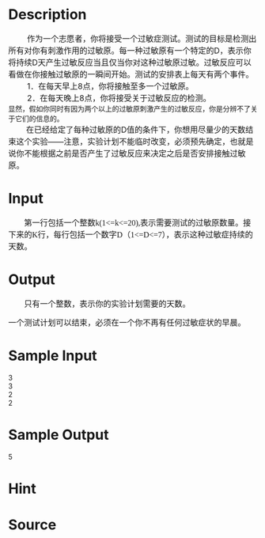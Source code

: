 
# Description

<div class="content"><div style="text-indent: 28.5pt"><span style="font-size: 12pt">作为一个志愿者，你将接受一个过敏症测试。测试的目标是检测出所有对你有刺激作用的过敏原。每一种过敏原有一个特定的</span><span style="font-size: 12pt">D</span><span style="font-size: 12pt">，表示你将持续</span><span style="font-size: 12pt">D</span><span style="font-size: 12pt">天产生过敏反应当且仅当你对这种过敏原过敏。过敏反应可以看做在你接触过敏原的一瞬间开始。测试的安排表上每天有两个事件。</span></div>
<div style="margin: 0cm 0cm 0pt 46.5pt; text-indent: -18pt"><span style="font-size: 12pt">1．</span><span style="font-size: 12pt">在每天早上</span><span style="font-size: 12pt">8</span><span style="font-size: 12pt">点，你将接触至多一个过敏原。</span></div>
<div style="margin: 0cm 0cm 0pt 46.5pt; text-indent: -18pt"><span style="font-size: 12pt">2．</span><span style="font-size: 12pt">在每天晚上</span><span style="font-size: 12pt">8</span><span style="font-size: 12pt">点，你将接受关于过敏反应的检测。</span></div>
<div>显然，假如你同时有因为两个以上的过敏原刺激产生的过敏反应，你是分辨不了关于它们的信息的。</div>
<div style="text-indent: 27pt"><span style="font-size: 12pt">在已经给定了每种过敏原的</span><span style="font-size: 12pt">D</span><span style="font-size: 12pt">值的条件下，你想用尽量少的天数结束这个实验——注意，实验计划不能临时改变，必须预先确定，也就是说你不能根据之前是否产生了过敏反应来决定之后是否安排接触过敏原。</span></div>
<div style="text-indent: 24pt"></div></div>

# Input

<div class="content"><p class="MsoNormal" style="margin: 0cm 0cm 0pt; text-indent: 24pt"><span style="font-size: 12pt; font-family: 宋体; mso-ascii-font-family: &#39;Times New Roman&#39;; mso-hansi-font-family: &#39;Times New Roman&#39;">第一行包括一个整数</span><span lang="EN-US" style="font-size: 12pt"><font face="Times New Roman">k(1&lt;=k&lt;=20),</font></span><span style="font-size: 12pt; font-family: 宋体; mso-ascii-font-family: &#39;Times New Roman&#39;; mso-hansi-font-family: &#39;Times New Roman&#39;">表示需要测试的过敏原数量。接下来的</span><span lang="EN-US" style="font-size: 12pt"><font face="Times New Roman">K</font></span><span style="font-size: 12pt; font-family: 宋体; mso-ascii-font-family: &#39;Times New Roman&#39;; mso-hansi-font-family: &#39;Times New Roman&#39;">行，每行包括一个数字</span><span lang="EN-US" style="font-size: 12pt"><font face="Times New Roman">D</font></span><span style="font-size: 12pt; font-family: 宋体; mso-ascii-font-family: &#39;Times New Roman&#39;; mso-hansi-font-family: &#39;Times New Roman&#39;">（</span><span lang="EN-US" style="font-size: 12pt"><font face="Times New Roman">1&lt;=D&lt;=7</font></span><span style="font-size: 12pt; font-family: 宋体; mso-ascii-font-family: &#39;Times New Roman&#39;; mso-hansi-font-family: &#39;Times New Roman&#39;">），表示这种过敏症持续的天数。</span><span lang="EN-US" style="font-size: 12pt"><o:p></o:p></span></p></div>

# Output

<div class="content"><p class="MsoNormal" style="margin: 0cm 0cm 0pt; text-indent: 24pt"><span style="font-size: 12pt; font-family: 宋体; mso-ascii-font-family: &#39;Times New Roman&#39;; mso-hansi-font-family: &#39;Times New Roman&#39;">只有一个整数，表示你的实验计划需要的天数。</span><span lang="EN-US" style="font-size: 12pt"><o:p></o:p></span></p>
<p><span style="font-size: 12pt; font-family: 宋体; mso-ascii-font-family: &#39;Times New Roman&#39;; mso-hansi-font-family: &#39;Times New Roman&#39;; mso-font-kerning: 1.0pt; mso-bidi-font-family: &#39;Times New Roman&#39;; mso-ansi-language: EN-US; mso-fareast-language: ZH-CN; mso-bidi-language: AR-SA">一个测试计划可以结束，必须在一个你不再有任何过敏症状的早晨。</span></p></div>

# Sample Input

<div class="content"><span class="sampledata">3<br/>
3<br/>
2<br/>
2<br/>
</span></div>

# Sample Output

<div class="content"><span class="sampledata">5</span></div>

# Hint

<div class="content"><p></p></div>

# Source

<div class="content"><p><a href="problemset.php?search="></a></p></div>

